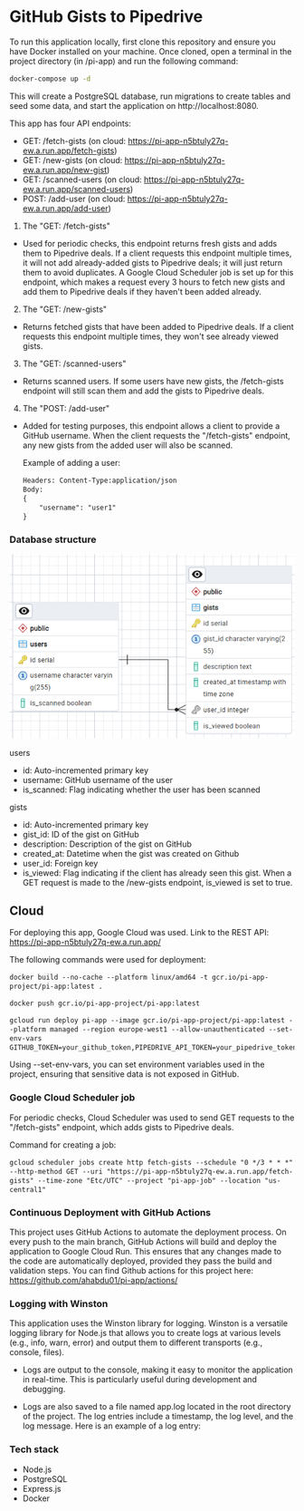 # GitHub Gists to Pipedrive
To run this application locally, first clone this repository and ensure you have Docker installed on your machine. Once cloned, open a terminal in the project directory (in /pi-app) and run the following command:
```sh
docker-compose up -d
```
This will create a PostgreSQL database, run migrations to create tables and seed some data, and start the application on http://localhost:8080.

This app has four API endpoints:

- GET: /fetch-gists (on cloud: https://pi-app-n5btuly27q-ew.a.run.app/fetch-gists)
- GET: /new-gists (on cloud: https://pi-app-n5btuly27q-ew.a.run.app/new-gist)
- GET: /scanned-users (on cloud: https://pi-app-n5btuly27q-ew.a.run.app/scanned-users)
- POST: /add-user (on cloud: https://pi-app-n5btuly27q-ew.a.run.app/add-user)

1. The "GET: /fetch-gists"
- Used for periodic checks, this endpoint returns fresh gists and adds them to Pipedrive deals. If a client requests this endpoint multiple times, it will not add already-added gists to Pipedrive deals; it will just return them to avoid duplicates. A Google Cloud Scheduler job is set up for this endpoint, which makes a request every 3 hours to fetch new gists and add them to Pipedrive deals if they haven't been added already.

2. The "GET: /new-gists" 
- Returns fetched gists that have been added to Pipedrive deals. If a client requests this endpoint multiple times, they won't see already viewed gists.

3. The "GET: /scanned-users"
- Returns scanned users. If some users have new gists, the /fetch-gists endpoint will still scan them and add the gists to Pipedrive deals.

4. The "POST: /add-user"
- Added for testing purposes, this endpoint allows a client to provide a GitHub username. When the client requests the "/fetch-gists" endpoint, any new gists from the added user will also be scanned.

    Example of adding a user:
    ```
    Headers: Content-Type:application/json
    Body: 
    {
        "username": "user1"
    }
    ```

### Database structure
![Database](readme_files/erd.png)

users
- id: Auto-incremented primary key
- username: GitHub username of the user
- is_scanned: Flag indicating whether the user has been scanned

gists
- id: Auto-incremented primary key
- gist_id: ID of the gist on GitHub
- description: Description of the gist on GitHub
- created_at: Datetime when the gist was created on Github
- user_id: Foreign key
- is_viewed: Flag indicating if the client has already seen this gist. When a GET request is made to the /new-gists endpoint, is_viewed is set to true.

## Cloud
For deploying this app, Google Cloud was used.
Link to the REST API: https://pi-app-n5btuly27q-ew.a.run.app/

The following commands were used for deployment:

```
docker build --no-cache --platform linux/amd64 -t gcr.io/pi-app-project/pi-app:latest .
```

```
docker push gcr.io/pi-app-project/pi-app:latest
```

```
gcloud run deploy pi-app --image gcr.io/pi-app-project/pi-app:latest --platform managed --region europe-west1 --allow-unauthenticated --set-env-vars GITHUB_TOKEN=your_github_token,PIPEDRIVE_API_TOKEN=your_pipedrive_token,POSTGRES_USER=postgres,POSTGRES_PASSWORD=your_password,DB_HOST=your_db_host,DB_PORT=5432,POSTGRES_DB=your_db
```
Using --set-env-vars, you can set environment variables used in the project, ensuring that sensitive data is not exposed in GitHub.

### Google Cloud Scheduler job
For periodic checks, Cloud Scheduler was used to send GET requests to the "/fetch-gists" endpoint, which adds gists to Pipedrive deals.

Command for creating a job:

```
gcloud scheduler jobs create http fetch-gists --schedule "0 */3 * * *" --http-method GET --uri "https://pi-app-n5btuly27q-ew.a.run.app/fetch-gists" --time-zone "Etc/UTC" --project "pi-app-job" --location "us-central1"
```

### Continuous Deployment with GitHub Actions
This project uses GitHub Actions to automate the deployment process. On every push to the main branch, GitHub Actions will build and deploy the application to Google Cloud Run. This ensures that any changes made to the code are automatically deployed, provided they pass the build and validation steps.
You can find Github actions for this project here: https://github.com/ahabdu01/pi-app/actions/

### Logging with Winston
This application uses the Winston library for logging. Winston is a versatile logging library for Node.js that allows you to create logs at various levels (e.g., info, warn, error) and output them to different transports (e.g., console, files).

- Logs are output to the console, making it easy to monitor the application in real-time. This is particularly useful during development and debugging.

- Logs are also saved to a file named app.log located in the root directory of the project. The log entries include a timestamp, the log level, and the log message. Here is an example of a log entry:

### Tech stack
- Node.js
- PostgreSQL
- Express.js
- Docker
